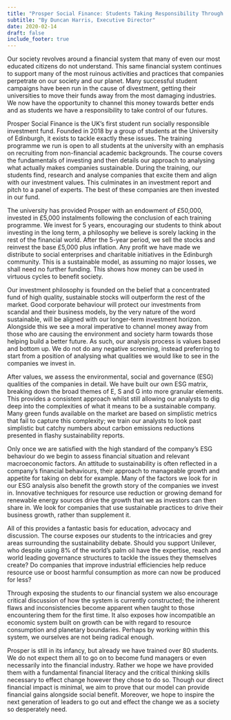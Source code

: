 ```yaml
---
title: "Prosper Social Finance: Students Taking Responsibility Through Socially Responsible Investing"
subtitle: "By Duncan Harris, Executive Director"
date: 2020-02-14
draft: false
include_footer: true
---
```


Our society revolves around a financial system that many of even our most educated citizens do not understand. This same financial system continues to support many of the most ruinous activities and practices that companies perpetrate on our society and our planet. Many successful student campaigns have been run in the cause of divestment, getting their universities to move their funds away from the most damaging industries. We now have the opportunity to channel this money towards better ends and as students we have a responsibility to take control of our futures.

Prosper Social Finance is the UK’s first student run socially responsible investment fund. Founded in 2018 by a group of students at the University of Edinburgh, it exists to tackle exactly these issues. The training programme we run is open to all students at the university with an emphasis on recruiting from non-financial academic backgrounds. The course covers the fundamentals of investing and then details our approach to analysing what actually makes companies sustainable. During the training, our students find, research and analyse companies that excite them and align with our investment values. This culminates in an investment report and pitch to a panel of experts. The best of these companies are then invested in our fund.

The university has provided Prosper with an endowment of £50,000, invested in £5,000 instalments following the conclusion of each training programme. We invest for 5 years, encouraging our students to think about investing in the long term, a philosophy we believe is sorely lacking in the rest of the financial world. After the 5-year period, we sell the stocks and reinvest the base £5,000 plus inflation. Any profit we have made we distribute to social enterprises and charitable initiatives in the Edinburgh community. This is a sustainable model, as assuming no major losses, we shall need no further funding. This shows how money can be used in virtuous cycles to benefit society.

Our investment philosophy is founded on the belief that a concentrated fund of high quality, sustainable stocks will outperform the rest of the market. Good corporate behaviour will protect our investments from scandal and their business models, by the very nature of the word sustainable, will be aligned with our longer-term investment horizon. Alongside this we see a moral imperative to channel money away from those who are causing the environment and society harm towards those helping build a better future. As such, our analysis process is values based and bottom up. We do not do any negative screening, instead preferring to start from a position of analysing what qualities we would like to see in the companies we invest in.

After values, we assess the environmental, social and governance (ESG) qualities of the companies in detail. We have built our own ESG matrix, breaking down the broad themes of E, S and G into more granular elements. This provides a consistent approach whilst still allowing our analysts to dig deep into the complexities of what it means to be a sustainable company. Many green funds available on the market are based on simplistic metrics that fail to capture this complexity; we train our analysts to look past simplistic but catchy numbers about carbon emissions reductions presented in flashy sustainability reports.

Only once we are satisfied with the high standard of the company’s ESG behaviour do we begin to assess financial situation and relevant macroeconomic factors. An attitude to sustainability is often reflected in a company’s financial behaviours, their approach to manageable growth and appetite for taking on debt for example. Many of the factors we look for in our ESG analysis also benefit the growth story of the companies we invest in. Innovative techniques for resource use reduction or growing demand for renewable energy sources drive the growth that we as investors can then share in. We look for companies that use sustainable practices to drive their business growth, rather than supplement it.

All of this provides a fantastic basis for education, advocacy and discussion. The course exposes our students to the intricacies and grey areas surrounding the sustainability debate. Should you support Unilever, who despite using 8% of the world’s palm oil have the expertise, reach and world leading governance structures to tackle the issues they themselves create? Do companies that improve industrial efficiencies help reduce resource use or boost harmful consumption as more can now be produced for less?

Through exposing the students to our financial system we also encourage critical discussion of how the system is currently constructed; the inherent flaws and inconsistencies become apparent when taught to those encountering them for the first time. It also exposes how incompatible an economic system built on growth can be with regard to resource consumption and planetary boundaries. Perhaps by working within this system, we ourselves are not being radical enough.

Prosper is still in its infancy, but already we have trained over 80 students. We do not expect them all to go on to become fund managers or even necessarily into the financial industry. Rather we hope we have provided them with a fundamental financial literacy and the critical thinking skills necessary to effect change however they chose to do so. Though our direct financial impact is minimal, we aim to prove that our model can provide financial gains alongside social benefit. Moreover, we hope to inspire the next generation of leaders to go out and effect the change we as a society so desperately need.
